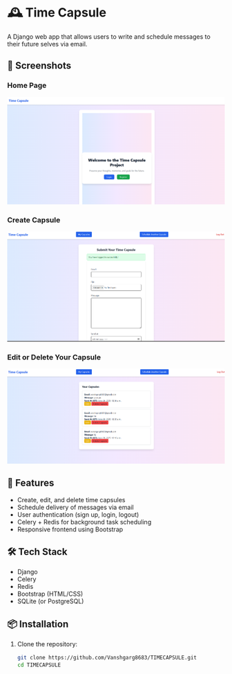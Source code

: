 # 🕰️ Time Capsule

A Django web app that allows users to write and schedule messages to their future selves via email.

## 📸 Screenshots

### Home Page
![Home](screenshots/home.png)

### Create Capsule
![Create](screenshots/submitcapsule.png)

### Edit or Delete Your Capsule
![Edit or Delete](screenshots/mycapsule.png)
## 🚀 Features

- Create, edit, and delete time capsules
- Schedule delivery of messages via email
- User authentication (sign up, login, logout)
- Celery + Redis for background task scheduling
- Responsive frontend using Bootstrap

## 🛠️ Tech Stack

- Django
- Celery
- Redis
- Bootstrap (HTML/CSS)
- SQLite (or PostgreSQL)

## 📦 Installation

1. Clone the repository:
   ```bash
   git clone https://github.com/Vanshgarg8683/TIMECAPSULE.git
   cd TIMECAPSULE

